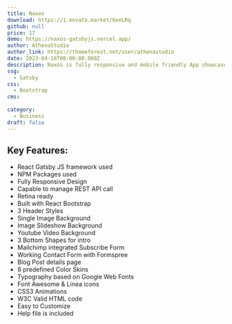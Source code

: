 ```yaml
---
title: Naxos 
download: https://1.envato.market/6eeLRq
github: null
price: 17
demo: https://naxos-gatsbyjs.vercel.app/
author: AthenaStudio
author_link: https://themeforest.net/user/athenastudio
date: 2023-04-16T00:00:00.000Z
description: Naxos is fully responsive and mobile friendly App showcase React Gatsby JS template built with React Bootstrap framework.
ssg:
  - Gatsby
css:
  - Bootstrap
cms:
   
category:
  - Business
draft: false
---
```

## Key Features:

- React Gatsby JS framework used
- NPM Packages used
- Fully Responsive Design
- Capable to manage REST API call
- Retina ready
- Built with React Bootstrap
- 3 Header Styles
- Single Image Background
- Image Slideshow Background
- Youtube Video Background
- 3 Bottom Shapes for intro
- Mailchimp integrated Subscribe Form
- Working Contact Form with Formspree
- Blog Post details page
- 8 predefined Color Skins
- Typography based on Google Web Fonts
- Font Awesome & Linea icons
- CSS3 Animations
- W3C Valid HTML code
- Easy to Customize
- Help file is included
